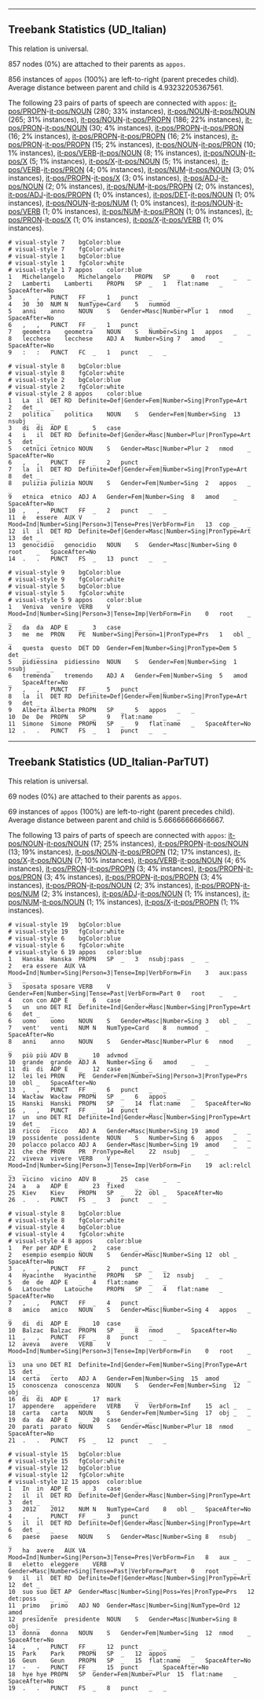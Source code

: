 

--------------------------------------------------------------------------------

## Treebank Statistics (UD_Italian)

This relation is universal.

857 nodes (0%) are attached to their parents as `appos`.

856 instances of `appos` (100%) are left-to-right (parent precedes child).
Average distance between parent and child is 4.93232205367561.

The following 23 pairs of parts of speech are connected with `appos`: [it-pos/PROPN]()-[it-pos/NOUN]() (280; 33% instances), [it-pos/NOUN]()-[it-pos/NOUN]() (265; 31% instances), [it-pos/NOUN]()-[it-pos/PROPN]() (186; 22% instances), [it-pos/PRON]()-[it-pos/NOUN]() (30; 4% instances), [it-pos/PROPN]()-[it-pos/PRON]() (16; 2% instances), [it-pos/PROPN]()-[it-pos/PROPN]() (16; 2% instances), [it-pos/PRON]()-[it-pos/PROPN]() (15; 2% instances), [it-pos/NOUN]()-[it-pos/PRON]() (10; 1% instances), [it-pos/VERB]()-[it-pos/NOUN]() (8; 1% instances), [it-pos/NOUN]()-[it-pos/X]() (5; 1% instances), [it-pos/X]()-[it-pos/NOUN]() (5; 1% instances), [it-pos/VERB]()-[it-pos/PRON]() (4; 0% instances), [it-pos/NUM]()-[it-pos/NOUN]() (3; 0% instances), [it-pos/PROPN]()-[it-pos/X]() (3; 0% instances), [it-pos/ADJ]()-[it-pos/NOUN]() (2; 0% instances), [it-pos/NUM]()-[it-pos/PROPN]() (2; 0% instances), [it-pos/ADJ]()-[it-pos/PROPN]() (1; 0% instances), [it-pos/DET]()-[it-pos/NOUN]() (1; 0% instances), [it-pos/NOUN]()-[it-pos/NUM]() (1; 0% instances), [it-pos/NOUN]()-[it-pos/VERB]() (1; 0% instances), [it-pos/NUM]()-[it-pos/PRON]() (1; 0% instances), [it-pos/PRON]()-[it-pos/X]() (1; 0% instances), [it-pos/X]()-[it-pos/VERB]() (1; 0% instances).


~~~ conllu
# visual-style 7	bgColor:blue
# visual-style 7	fgColor:white
# visual-style 1	bgColor:blue
# visual-style 1	fgColor:white
# visual-style 1 7 appos	color:blue
1	Michelangelo	Michelangelo	PROPN	SP	_	0	root	_	_
2	Lamberti	Lamberti	PROPN	SP	_	1	flat:name	_	SpaceAfter=No
3	,	,	PUNCT	FF	_	1	punct	_	_
4	30	30	NUM	N	NumType=Card	5	nummod	_	_
5	anni	anno	NOUN	S	Gender=Masc|Number=Plur	1	nmod	_	SpaceAfter=No
6	,	,	PUNCT	FF	_	1	punct	_	_
7	geometra	geometra	NOUN	S	Number=Sing	1	appos	_	_
8	lecchese	lecchese	ADJ	A	Number=Sing	7	amod	_	SpaceAfter=No
9	:	:	PUNCT	FC	_	1	punct	_	_

~~~


~~~ conllu
# visual-style 8	bgColor:blue
# visual-style 8	fgColor:white
# visual-style 2	bgColor:blue
# visual-style 2	fgColor:white
# visual-style 2 8 appos	color:blue
1	La	il	DET	RD	Definite=Def|Gender=Fem|Number=Sing|PronType=Art	2	det	_	_
2	politica	politica	NOUN	S	Gender=Fem|Number=Sing	13	nsubj	_	_
3	di	di	ADP	E	_	5	case	_	_
4	i	il	DET	RD	Definite=Def|Gender=Masc|Number=Plur|PronType=Art	5	det	_	_
5	cetnici	cetnico	NOUN	S	Gender=Masc|Number=Plur	2	nmod	_	SpaceAfter=No
6	,	,	PUNCT	FF	_	2	punct	_	_
7	la	il	DET	RD	Definite=Def|Gender=Fem|Number=Sing|PronType=Art	8	det	_	_
8	pulizia	pulizia	NOUN	S	Gender=Fem|Number=Sing	2	appos	_	_
9	etnica	etnico	ADJ	A	Gender=Fem|Number=Sing	8	amod	_	SpaceAfter=No
10	,	,	PUNCT	FF	_	2	punct	_	_
11	è	essere	AUX	V	Mood=Ind|Number=Sing|Person=3|Tense=Pres|VerbForm=Fin	13	cop	_	_
12	il	il	DET	RD	Definite=Def|Gender=Masc|Number=Sing|PronType=Art	13	det	_	_
13	genocidio	genocidio	NOUN	S	Gender=Masc|Number=Sing	0	root	_	SpaceAfter=No
14	.	.	PUNCT	FS	_	13	punct	_	_

~~~


~~~ conllu
# visual-style 9	bgColor:blue
# visual-style 9	fgColor:white
# visual-style 5	bgColor:blue
# visual-style 5	fgColor:white
# visual-style 5 9 appos	color:blue
1	Veniva	venire	VERB	V	Mood=Ind|Number=Sing|Person=3|Tense=Imp|VerbForm=Fin	0	root	_	_
2	da	da	ADP	E	_	3	case	_	_
3	me	me	PRON	PE	Number=Sing|Person=1|PronType=Prs	1	obl	_	_
4	questa	questo	DET	DD	Gender=Fem|Number=Sing|PronType=Dem	5	det	_	_
5	pidiessina	pidiessino	NOUN	S	Gender=Fem|Number=Sing	1	nsubj	_	_
6	tremenda	tremendo	ADJ	A	Gender=Fem|Number=Sing	5	amod	_	SpaceAfter=No
7	,	,	PUNCT	FF	_	5	punct	_	_
8	la	il	DET	RD	Definite=Def|Gender=Fem|Number=Sing|PronType=Art	9	det	_	_
9	Alberta	Alberta	PROPN	SP	_	5	appos	_	_
10	De	De	PROPN	SP	_	9	flat:name	_	_
11	Simone	Simone	PROPN	SP	_	9	flat:name	_	SpaceAfter=No
12	.	.	PUNCT	FS	_	1	punct	_	_

~~~




--------------------------------------------------------------------------------

## Treebank Statistics (UD_Italian-ParTUT)

This relation is universal.

69 nodes (0%) are attached to their parents as `appos`.

69 instances of `appos` (100%) are left-to-right (parent precedes child).
Average distance between parent and child is 5.66666666666667.

The following 13 pairs of parts of speech are connected with `appos`: [it-pos/NOUN]()-[it-pos/NOUN]() (17; 25% instances), [it-pos/PROPN]()-[it-pos/NOUN]() (13; 19% instances), [it-pos/NOUN]()-[it-pos/PROPN]() (12; 17% instances), [it-pos/X]()-[it-pos/NOUN]() (7; 10% instances), [it-pos/VERB]()-[it-pos/NOUN]() (4; 6% instances), [it-pos/PRON]()-[it-pos/PROPN]() (3; 4% instances), [it-pos/PROPN]()-[it-pos/PRON]() (3; 4% instances), [it-pos/PROPN]()-[it-pos/PROPN]() (3; 4% instances), [it-pos/PRON]()-[it-pos/NOUN]() (2; 3% instances), [it-pos/PROPN]()-[it-pos/NUM]() (2; 3% instances), [it-pos/ADJ]()-[it-pos/NOUN]() (1; 1% instances), [it-pos/NUM]()-[it-pos/NOUN]() (1; 1% instances), [it-pos/X]()-[it-pos/PROPN]() (1; 1% instances).


~~~ conllu
# visual-style 19	bgColor:blue
# visual-style 19	fgColor:white
# visual-style 6	bgColor:blue
# visual-style 6	fgColor:white
# visual-style 6 19 appos	color:blue
1	Hanska	Hanska	PROPN	SP	_	3	nsubj:pass	_	_
2	era	essere	AUX	VA	Mood=Ind|Number=Sing|Person=3|Tense=Imp|VerbForm=Fin	3	aux:pass	_	_
3	sposata	sposare	VERB	V	Gender=Fem|Number=Sing|Tense=Past|VerbForm=Part	0	root	_	_
4	con	con	ADP	E	_	6	case	_	_
5	un	uno	DET	RI	Definite=Ind|Gender=Masc|Number=Sing|PronType=Art	6	det	_	_
6	uomo	uomo	NOUN	S	Gender=Masc|Number=Sing	3	obl	_	_
7	vent'	venti	NUM	N	NumType=Card	8	nummod	_	SpaceAfter=No
8	anni	anno	NOUN	S	Gender=Masc|Number=Plur	6	nmod	_	_
9	più	più	ADV	B	_	10	advmod	_	_
10	grande	grande	ADJ	A	Number=Sing	6	amod	_	_
11	di	di	ADP	E	_	12	case	_	_
12	lei	lei	PRON	PE	Gender=Fem|Number=Sing|Person=3|PronType=Prs	10	obl	_	SpaceAfter=No
13	,	,	PUNCT	FF	_	6	punct	_	_
14	Wacław	Wacław	PROPN	SP	_	6	appos	_	_
15	Hanski	Hanski	PROPN	SP	_	14	flat:name	_	SpaceAfter=No
16	,	,	PUNCT	FF	_	14	punct	_	_
17	un	uno	DET	RI	Definite=Ind|Gender=Masc|Number=Sing|PronType=Art	19	det	_	_
18	ricco	ricco	ADJ	A	Gender=Masc|Number=Sing	19	amod	_	_
19	possidente	possidente	NOUN	S	Number=Sing	6	appos	_	_
20	polacco	polacco	ADJ	A	Gender=Masc|Number=Sing	19	amod	_	_
21	che	che	PRON	PR	PronType=Rel	22	nsubj	_	_
22	viveva	vivere	VERB	V	Mood=Ind|Number=Sing|Person=3|Tense=Imp|VerbForm=Fin	19	acl:relcl	_	_
23	vicino	vicino	ADV	B	_	25	case	_	_
24	a	a	ADP	E	_	23	fixed	_	_
25	Kiev	Kiev	PROPN	SP	_	22	obl	_	SpaceAfter=No
26	.	.	PUNCT	FS	_	3	punct	_	_

~~~


~~~ conllu
# visual-style 8	bgColor:blue
# visual-style 8	fgColor:white
# visual-style 4	bgColor:blue
# visual-style 4	fgColor:white
# visual-style 4 8 appos	color:blue
1	Per	per	ADP	E	_	2	case	_	_
2	esempio	esempio	NOUN	S	Gender=Masc|Number=Sing	12	obl	_	SpaceAfter=No
3	,	,	PUNCT	FF	_	2	punct	_	_
4	Hyacinthe	Hyacinthe	PROPN	SP	_	12	nsubj	_	_
5	de	de	ADP	E	_	4	flat:name	_	_
6	Latouche	Latouche	PROPN	SP	_	4	flat:name	_	SpaceAfter=No
7	,	,	PUNCT	FF	_	4	punct	_	_
8	amico	amico	NOUN	S	Gender=Masc|Number=Sing	4	appos	_	_
9	di	di	ADP	E	_	10	case	_	_
10	Balzac	Balzac	PROPN	SP	_	8	nmod	_	SpaceAfter=No
11	,	,	PUNCT	FF	_	8	punct	_	_
12	aveva	avere	VERB	V	Mood=Ind|Number=Sing|Person=3|Tense=Imp|VerbForm=Fin	0	root	_	_
13	una	uno	DET	RI	Definite=Ind|Gender=Fem|Number=Sing|PronType=Art	15	det	_	_
14	certa	certo	ADJ	A	Gender=Fem|Number=Sing	15	amod	_	_
15	conoscenza	conoscenza	NOUN	S	Gender=Fem|Number=Sing	12	obj	_	_
16	di	di	ADP	E	_	17	mark	_	_
17	appendere	appendere	VERB	V	VerbForm=Inf	15	acl	_	_
18	carta	carta	NOUN	S	Gender=Fem|Number=Sing	17	obj	_	_
19	da	da	ADP	E	_	20	case	_	_
20	parati	parato	NOUN	S	Gender=Masc|Number=Plur	18	nmod	_	SpaceAfter=No
21	.	.	PUNCT	FS	_	12	punct	_	_

~~~


~~~ conllu
# visual-style 15	bgColor:blue
# visual-style 15	fgColor:white
# visual-style 12	bgColor:blue
# visual-style 12	fgColor:white
# visual-style 12 15 appos	color:blue
1	In	in	ADP	E	_	3	case	_	_
2	il	il	DET	RD	Definite=Def|Gender=Masc|Number=Sing|PronType=Art	3	det	_	_
3	2012	2012	NUM	N	NumType=Card	8	obl	_	SpaceAfter=No
4	,	,	PUNCT	FF	_	3	punct	_	_
5	il	il	DET	RD	Definite=Def|Gender=Masc|Number=Sing|PronType=Art	6	det	_	_
6	paese	paese	NOUN	S	Gender=Masc|Number=Sing	8	nsubj	_	_
7	ha	avere	AUX	VA	Mood=Ind|Number=Sing|Person=3|Tense=Pres|VerbForm=Fin	8	aux	_	_
8	eletto	eleggere	VERB	V	Gender=Masc|Number=Sing|Tense=Past|VerbForm=Part	0	root	_	_
9	il	il	DET	RD	Definite=Def|Gender=Masc|Number=Sing|PronType=Art	12	det	_	_
10	suo	suo	DET	AP	Gender=Masc|Number=Sing|Poss=Yes|PronType=Prs	12	det:poss	_	_
11	primo	primo	ADJ	NO	Gender=Masc|Number=Sing|NumType=Ord	12	amod	_	_
12	presidente	presidente	NOUN	S	Gender=Masc|Number=Sing	8	obj	_	_
13	donna	donna	NOUN	S	Gender=Fem|Number=Sing	12	nmod	_	SpaceAfter=No
14	,	,	PUNCT	FF	_	12	punct	_	_
15	Park	Park	PROPN	SP	_	12	appos	_	_
16	Geun	Geun	PROPN	SP	_	15	flat:name	_	SpaceAfter=No
17	-	-	PUNCT	FF	_	15	punct	_	SpaceAfter=No
18	hye	hye	PROPN	SP	Gender=Fem|Number=Plur	15	flat:name	_	SpaceAfter=No
19	.	.	PUNCT	FS	_	8	punct	_	_

~~~


